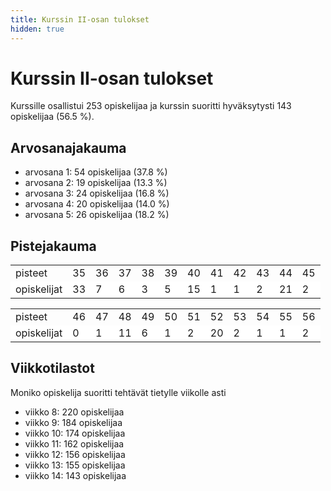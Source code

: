 ```yaml
---
title: Kurssin II-osan tulokset
hidden: true
---
```


# Kurssin II-osan tulokset

Kurssille osallistui 253 opiskelijaa ja kurssin suoritti hyväksytysti 143 opiskelijaa (56.5 %).

## Arvosanajakauma

* arvosana 1: 54 opiskelijaa (37.8 %)
* arvosana 2: 19 opiskelijaa (13.3 %)
* arvosana 3: 24 opiskelijaa (16.8 %)
* arvosana 4: 20 opiskelijaa (14.0 %)
* arvosana 5: 26 opiskelijaa (18.2 %)

## Pistejakauma

<table style="border-collapse:collapse;">
<tr><td>pisteet</td><td>35</td><td>36</td><td>37</td><td>38</td><td>39</td><td>40</td><td>41</td><td>42</td><td>43</td><td>44</td><td>45</td></tr>
<tr 
style="background-color:white"><td>opiskelijat</td><td>33</td><td>7</td><td>6</td><td>3</td><td>5</td><td>15</td><td>1</td><td>1</td><td>2</td><td>21</td><td>2</td></tr>
</table>

<table style="border-collapse:collapse;">
<tr><td>pisteet</td><td>46</td><td>47</td><td>48</td><td>49</td><td>50</td><td>51</td><td>52</td><td>53</td><td>54</td><td>55</td><td>56</td></tr>
<tr 
style="background-color:white"><td>opiskelijat</td><td>0</td><td>1</td><td>11</td><td>6</td><td>1</td><td>2</td><td>20</td><td>2</td><td>1</td><td>1</td><td>2</td></tr>
</table>

## Viikkotilastot

Moniko opiskelija suoritti tehtävät tietylle viikolle asti

* viikko 8: 220 opiskelijaa
* viikko 9: 184 opiskelijaa
* viikko 10: 174 opiskelijaa
* viikko 11: 162 opiskelijaa
* viikko 12: 156 opiskelijaa
* viikko 13: 155 opiskelijaa
* viikko 14: 143 opiskelijaa
